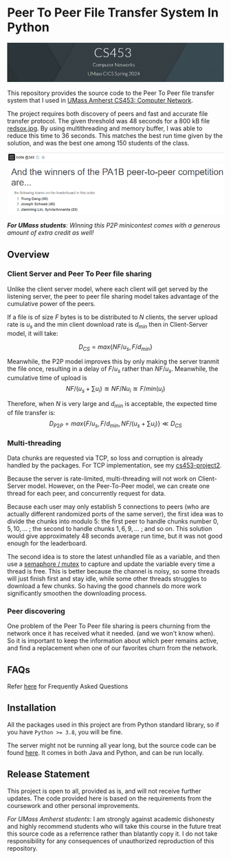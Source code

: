 # Peer To Peer File Transfer System In Python

![Banner](./assets/banner.png)

This repository provides the source code to the Peer To Peer file transfer system that I used in [UMass Amherst CS453: Computer Network](https://sites.google.com/view/cs43-s22/overview?authuser=0).

The project requires both discovery of peers and fast and accurate file transfer protocol. The given threshold was 48 seconds for a 800 kB file [redsox.jpg](./PeerToPeer/redsox.jpg). By using multithreading and memory buffer, I was able to reduce this time to 36 seconds. This matches the best run time given by the solution, and was the best one among 150 students of the class. 

![winners announcement](./assets/winners.png)

***For UMass students**: Winning this P2P minicontest comes with a generous amount of extra credit as well!*

## Overview
### Client Server and Peer To Peer file sharing

Unlike the client server model, where each client will get served by the listening server, the peer to peer file sharing model takes advantage of the cumulative power of the peers.

If a file is of size $F$ bytes is to be distributed to $N$ clients, the server upload rate is $u_s$ and the min client download rate is $d_{min}$ then in Client-Server model, it will take:

$$D_{CS} = max\{NF/u_s,F/d_{min}\} $$

Meanwhile, the P2P model improves this by only making the server tranmit the file once, resulting in a delay of $F/u_s$ rather than $NF/u_s$. Meanwhile, the cumulative time of upload is $$NF/(u_s + \sum u_i) \approxeq NF/Nu_i \approxeq F/min(u_i)$$

Therefore, when $N$ is very large and $d_{min}$ is acceptable, the expected time of file transfer is:
$$D_{P2P} = max\{F/u_s,F/d_{min},NF/(u_s + \sum u_i)\} \ll D_{CS}$$

### Multi-threading
Data chunks are requested via TCP, so loss and corruption is already handled by the packages. For TCP implementation, see my [cs453-project2](https://github.com/dmtrung14-courses/cs453-proj2/).

Because the server is rate-limited, multi-threading will not work on Client-Server model. However, on the Peer-To-Peer model, we can create one thread for each peer, and concurrently request for data.

Because each user may only establish 5 connections to peers (who are actually different randomized ports of the same server), the first idea was to divide the chunks into modulo 5: the first peer to handle chunks number $0, 5, 10,...$ ; the second to handle chunks $1, 6, 9,...$ ; and so on. This solution would give approximately 48 seconds average run time, but it was not good enough for the leaderboard. 

The second idea is to store the latest unhandled file as a variable, and then use a [semaphore / mutex](https://www.geeksforgeeks.org/mutex-vs-semaphore/) to capture and update the variable every time a thread is free. This is better because the channel is noisy, so some threads will just finish first and stay idle, while some other threads struggles to download a few chunks. So having the good channels do more work significantly smoothen the downloading process.

### Peer discovering

One problem of the Peer To Peer file sharing is peers churning from the network once it has received what it needed. (and we won't know when). So it is important to keep the information about which peer remains active, and find a replacement when one of our favorites churn from the network.

## FAQs
Refer [here](https://bitbucket.org/compnetworks/csp2p-downloader/src/2d6bc3fb7309ab4a72a24d5ee8c4bd1399d897cc/Tips.md) for Frequently Asked Questions

## Installation

All the packages used in this project are from Python standard library, so if you have `Python >= 3.8`, you will be fine.

The server might not be running all year long, but the source code can be found [here](https://bitbucket.org/compnetworks/sockets/src/master/). It comes in both Java and Python, and can be run locally.

## Release Statement
This project is open to all, provided as is, and will not receive further updates. The code provided here is based on the requirements from the coursework and other personal improvements. 

*For UMass Amherst students*: I am strongly against academic dishonesty and highly recommend students who will take this course in the future treat this source code as a referrence rather than blatantly copy it. I do not take responsibility for any consequences of unauthorized reproduction of this repository.